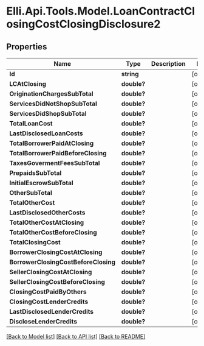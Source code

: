 # Elli.Api.Tools.Model.LoanContractClosingCostClosingDisclosure2
## Properties

Name | Type | Description | Notes
------------ | ------------- | ------------- | -------------
**Id** | **string** |  | [optional] 
**LCAtClosing** | **double?** |  | [optional] 
**OriginationChargesSubTotal** | **double?** |  | [optional] 
**ServicesDidNotShopSubTotal** | **double?** |  | [optional] 
**ServicesDidShopSubTotal** | **double?** |  | [optional] 
**TotalLoanCost** | **double?** |  | [optional] 
**LastDisclosedLoanCosts** | **double?** |  | [optional] 
**TotalBorrowerPaidAtClosing** | **double?** |  | [optional] 
**TotalBorrowerPaidBeforeClosing** | **double?** |  | [optional] 
**TaxesGovermentFeesSubTotal** | **double?** |  | [optional] 
**PrepaidsSubTotal** | **double?** |  | [optional] 
**InitialEscrowSubTotal** | **double?** |  | [optional] 
**OtherSubTotal** | **double?** |  | [optional] 
**TotalOtherCost** | **double?** |  | [optional] 
**LastDisclosedOtherCosts** | **double?** |  | [optional] 
**TotalOtherCostAtClosing** | **double?** |  | [optional] 
**TotalOtherCostBeforeClosing** | **double?** |  | [optional] 
**TotalClosingCost** | **double?** |  | [optional] 
**BorrowerClosingCostAtClosing** | **double?** |  | [optional] 
**BorrowerClosingCostBeforeClosing** | **double?** |  | [optional] 
**SellerClosingCostAtClosing** | **double?** |  | [optional] 
**SellerClosingCostBeforeClosing** | **double?** |  | [optional] 
**ClosingCostPaidByOthers** | **double?** |  | [optional] 
**ClosingCostLenderCredits** | **double?** |  | [optional] 
**LastDisclosedLenderCredits** | **double?** |  | [optional] 
**DiscloseLenderCredits** | **double?** |  | [optional] 

[[Back to Model list]](../README.md#documentation-for-models) [[Back to API list]](../README.md#documentation-for-api-endpoints) [[Back to README]](../README.md)

